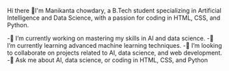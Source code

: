 Hi there 👋I'm Manikanta chowdary, a B.Tech student specializing in Artificial Intelligence and Data Science, with a passion for coding in HTML, CSS, and Python.

-🔭 I’m currently working on mastering my skills in AI and data science.
-🌱 I’m currently learning advanced machine learning techniques.
-👯 I’m looking to collaborate on projects related to AI, data science, and web development.
-💬 Ask me about AI, data science, or coding in HTML, CSS, and Python
